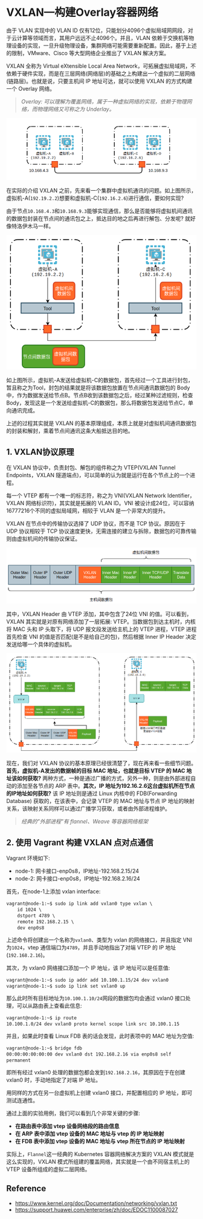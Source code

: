 # VXLAN—构建Overlay容器网络



由于 VLAN 实现中的 VLAN ID 仅有12位，只能划分4096个虚拟局域网网段，对于云计算等领域而言，其用户远远不止4096个。并且，VLAN 依赖于交换机等物理设备的实现，一旦升级物理设备，集群网络可能需要重新配置。因此，基于上述的限制，VMware、Cisco 等大型网络企业推出了 VXLAN 解决方案。

VXLAN 全称为 Virtual eXtensible Local Area Network，可拓展虚拟局域网，不依赖于硬件实现，而是在三层网络(网络层)的基础之上构建出一个虚拟的二层网络(链路层)。也就是说，只要主机间 IP 地址可达，就可以使用 VXLAN 的方式构建一个 Overlay 网络。

>*Overlay: 可以理解为覆盖网络，属于一种虚拟网络的实现，依赖于物理网络，而物理网络又可称之为 Underlay。*

![image-20250105172139378](VXLAN—构建Overlay容器网络.assets/image-20250105172139378.png)

在实际的介绍 VXLAN 之前，先来看一个集群中虚拟机通讯的问题。如上图所示，虚拟机-A(`192.19.2.2`)想要和虚拟机-C(`192.16.2.6`)进行通信，要如何实现?

由于节点`10.168.4.3`和`10.168.9.3`能够实现通信，那么是否能够将虚拟机间通讯的数据包封装在节点间的通讯包之上，抵达目的地之后再进行解包、分发呢? 就好像特洛伊木马一样。

![img](VXLAN—构建Overlay容器网络.assets/virtual-machine-solution.png)

如上图所示，虚拟机-A发送给虚拟机-C的数据包，首先经过一个工具进行封包，暂且称之为Tool，封包的结果就是将该数据包放置在节点间通讯数据包的 Body 中，作为数据发送给节点B。节点B收到该数据包之后，经过某种过滤规则，检查 Body，发现这是一个发送给虚拟机-C的数据包，那么将数据包发送给节点C，单向通讯完成。

上述的过程其实就是 VXLAN 的基本原理组成，本质上就是对虚拟机间通讯数据包的封装和解封，乘着节点间通讯这条大船抵达目的地。



## 1. VXLAN协议原理

在 VXLAN 协议中，负责封包、解包的组件称之为 VTEP(VXLAN Tunnel Endpoints，VXLAN 隧道端点)，可以简单的认为就是运行在各个节点上的一个进程。

每一个 VTEP 都有一个唯一的标志符，称之为 VNI(VXLAN Network Identifier，VXLAN 网络标识符)，其实就是拓展的 VLAN ID。VNI 被设计成24位，可以容纳16777216个不同的虚拟局域网，相较于 VLAN 是一个非常大的提升。

VXLAN 在节点中的传输协议选择了 UDP 协议，而不是 TCP 协议。原因在于 UDP 协议相较于 TCP 协议速度更快，无需连接的建立与拆除，数据包的可靠传输则由虚拟机间的传输协议保证。

![img](VXLAN—构建Overlay容器网络.assets/VXLAN-package.png)

其中，VXLAN Header 由 VTEP 添加，其中包含了24位 VNI 的值。可以看到，VXLAN 其实就是对原有网络添加了一层拓展: VTEP。当数据包到达主机时，内核将 MAC 头和 IP 头取下，将 UDP 报文段发送给主机上的 VTEP 进程，VTEP 进程首先检查 VNI 的值是否匹配(是不是给自己的包)，然后根据 Inner IP Header 决定发送给哪一个具体的虚拟机。

![img](VXLAN—构建Overlay容器网络.assets/VXLAN-Transfer.png)

现在，我们对 VXLAN 协议的基本原理已经很清楚了，现在再来看一些细节问题。**首先，虚拟机-A发出的数据帧的目标 MAC 地址，也就是目标 VTEP 的 MAC 地址该如何获取?** 两种方式，一种是通过广播的方式，另外一种，则是由外部进程自动的添加至各节点的 ARP 表中。**其次，IP 地址为192.16.2.6这台虚拟机所在节点的IP地址如何获取?** 该 IP 地址则是通过 Linux 内核中的 FDB(Forwarding Database) 获取的，在该表中，会记录 VTEP 的 MAC 地址与节点 IP 地址的映射关系，该映射关系同样可以通过广播学习获取，或者由外部进程维护。

>*经典的”外部进程”有 flannel、Weave 等容器网络框架*





## 2. 使用 Vagrant 构建 VXLAN 点对点通信

Vagrant 环境如下:

- node-1: 网卡接口-enp0s8，IP地址-192.168.2.15/24
- node-2: 网卡接口-enp0s8，IP地址-192.168.2.16/24

首先，在node-1上添加 vxlan interface:

```
vagrant@node-1:~$ sudo ip link add vxlan0 type vxlan \
    id 1024 \
    dstport 4789 \
    remote 192.168.2.15 \
    dev enp0s8
```

上述命令将创建出一个名称为`vxlan0`、类型为 vxlan 的网络接口，并且指定 VNI 为`1024`，vtep 通信端口为`4789`，并且手动地指出了对端 VTEP 的 IP 地址(`192.168.2.16`)。

其次，为 vxlan0 网络接口添加一个 IP 地址，该 IP 地址可以是任意值:

```
vagrant@node-1:~$ sudo ip addr add 10.100.1.15/24 dev vxlan0
vagrant@node-1:~$ sudo ip link set vxlan0 up
```

那么此时所有目标地址为`10.100.1.10/24`网段的数据包均会通过 vxlan0 接口处理，可以从路由表上查看此信息:

```
vagrant@node-1:~$ ip route
10.100.1.0/24 dev vxlan0 proto kernel scope link src 10.100.1.15
```

并且，如果此时查看 Linux FDB 表的话会发现，此时表项中的 MAC 地址为空值:

```
vagrant@node-1:~$ bridge fdb
00:00:00:00:00:00 dev vxlan0 dst 192.168.2.16 via enp0s8 self permanent
```

即所有经过 vxlan0 处理的数据包都会发到`192.168.2.16`，其原因在于在创建 vxlan0 时，手动地指定了对端 IP 地址。

用同样的方式在另一台虚拟机上创建 vxlan0 接口，并配置相应的 IP 地址，即可测试连通性。

通过上面的实验用例，我们可以看到几个非常关键的步骤:

- **在路由表中添加 vtep 设备网络段的路由信息**
- **在 ARP 表中添加 vtep 设备的 MAC 地址与 vtep 的 IP 地址映射**
- **在 FDB 表中添加 vtep 设备的 MAC 地址与 vtep 所在节点的 IP 地址映射**

实际上，`Flannel`这一经典的 Kubernetes 容器网络解决方案的 VXLAN 模式就是这么实现的，VXLAN 模式所组建的覆盖网络，其实就是一个由不同宿主机上的 VTEP 设备所组成的虚拟二层网络。





## Reference

- https://www.kernel.org/doc/Documentation/networking/vxlan.txt
- https://support.huawei.com/enterprise/zh/doc/EDOC1100087027